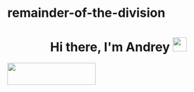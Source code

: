 # remainder-of-the-division
<h1 align="center">Hi there, I'm Andrey</a> 
<img src="https://github.com/blackcater/blackcater/raw/main/images/Hi.gif" height="32"/></h1>
<img src="D:/C++ project/HomeWork 060/Task1.png" width="200" height="50"/>
